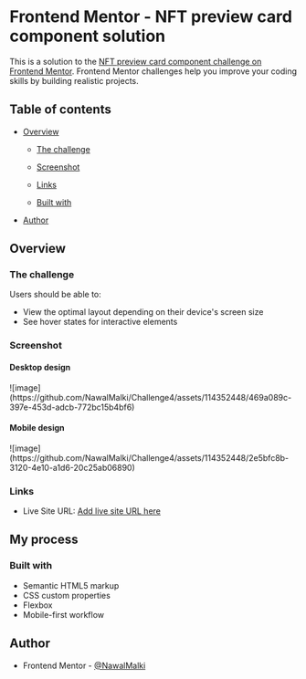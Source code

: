 # Frontend Mentor - NFT preview card component solution

This is a solution to the [NFT preview card component challenge on Frontend Mentor](https://www.frontendmentor.io/challenges/nft-preview-card-component-SbdUL_w0U). Frontend Mentor challenges help you improve your coding skills by building realistic projects. 

## Table of contents

- [Overview](#overview)
  - [The challenge](#the-challenge)
  - [Screenshot](#screenshot)
  - [Links](#links)

  - [Built with](#built-with)


- [Author](#author)




## Overview

### The challenge

Users should be able to:

- View the optimal layout depending on their device's screen size
- See hover states for interactive elements

### Screenshot


<h4>Desktop design </h4>
![image](https://github.com/NawalMalki/Challenge4/assets/114352448/469a089c-397e-453d-adcb-772bc15b4bf6)


<h4>Mobile design</h4>
![image](https://github.com/NawalMalki/Challenge4/assets/114352448/2e5bfc8b-3120-4e10-a1d6-20c25ab06890)


### Links

- Live Site URL: [Add live site URL here](https://your-live-site-url.com)

## My process

### Built with

- Semantic HTML5 markup
- CSS custom properties
- Flexbox
- Mobile-first workflow





## Author

- Frontend Mentor - [@NawalMalki](https://www.frontendmentor.io/profile/NawalMalki)

